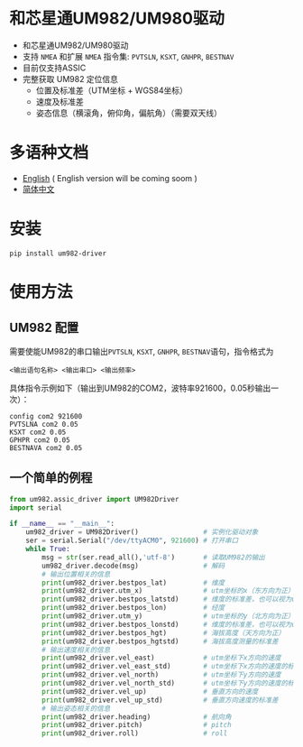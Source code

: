 # 和芯星通UM982/UM980驱动

- 和芯星通UM982/UM980驱动
- 支持 `NMEA` 和扩展 `NMEA` 指令集: `PVTSLN`, `KSXT`, `GNHPR`, `BESTNAV`
- 目前仅支持ASSIC
- 完整获取 UM982 定位信息
    - 位置及标准差（UTM坐标 + WGS84坐标）
    - 速度及标准差
    - 姿态信息（横滚角，俯仰角，偏航角）（需要双天线）

# 多语种文档

- [English](readme.md) ( English version will be coming soom )
- [简体中文](appendix/readme_zh.md)

# 安装

```
pip install um982-driver
```

# 使用方法

## UM982 配置
需要使能UM982的串口输出`PVTSLN`, `KSXT`, `GNHPR`, `BESTNAV`语句，指令格式为
```
<输出语句名称> <输出串口> <输出频率>
```
具体指令示例如下（输出到UM982的COM2，波特率921600，0.05秒输出一次）：
```
config com2 921600
PVTSLNA com2 0.05
KSXT com2 0.05
GPHPR com2 0.05
BESTNAVA com2 0.05
```

## 一个简单的例程
```python
from um982.assic_driver import UM982Driver
import serial

if __name__ == "__main__":
    um982_driver = UM982Driver()                # 实例化驱动对象
    ser = serial.Serial("/dev/ttyACM0", 921600) # 打开串口
    while True:
        msg = str(ser.read_all(),'utf-8')       # 读取UM982的输出
        um982_driver.decode(msg)                # 解码
        # 输出位置相关的信息
        print(um982_driver.bestpos_lat)         # 维度
        print(um982_driver.utm_x)               # utm坐标的x（东方向为正）
        print(um982_driver.bestpos_latstd)      # 维度的标准差，也可以视为utm坐标下x的标准差
        print(um982_driver.bestpos_lon)         # 经度
        print(um982_driver.utm_y)               # utm坐标的y（北方向为正）
        print(um982_driver.bestpos_lonstd)      # 维度的标准差，也可以视为utm坐标下y的标准差
        print(um982_driver.bestpos_hgt)         # 海拔高度（天方向为正）
        print(um982_driver.bestpos_hgtstd)      # 海拔高度测量的标准差
        # 输出速度相关的信息
        print(um982_driver.vel_east)            # utm坐标下x方向的速度
        print(um982_driver.vel_east_std)        # utm坐标下x方向的速度的标准差
        print(um982_driver.vel_north)           # utm坐标下y方向的速度
        print(um982_driver.vel_north_std)       # utm坐标下y方向的速度的标准差
        print(um982_driver.vel_up)              # 垂直方向的速度
        print(um982_driver.vel_up_std)          # 垂直方向速度的标准差
        # 输出姿态相关的信息
        print(um982_driver.heading)             # 航向角
        print(um982_driver.pitch)               # pitch
        print(um982_driver.roll)                # roll
```
